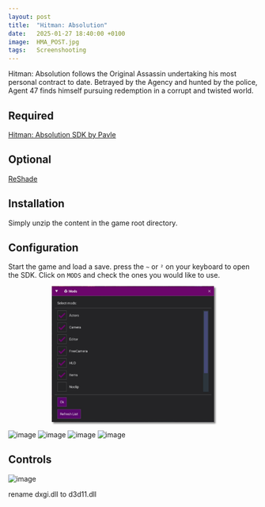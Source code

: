 ```yaml
---
layout: post
title:  "Hitman: Absolution"
date:   2025-01-27 18:40:00 +0100
image:  HMA_POST.jpg
tags:   Screenshooting
---
```


Hitman: Absolution follows the Original Assassin undertaking his most personal contract to date. 
Betrayed by the Agency and hunted by the police, Agent 47 finds himself pursuing redemption in a corrupt and twisted world.

## Required
[Hitman: Absolution SDK by Pavle](https://github.com/pavledev/HitmanAbsolutionSDK/releases)

## Optional
[ReShade](https://reshade.me)

## Installation
Simply unzip the content in the game root directory. 

## Configuration
Start the game and load a save. press the `~` or `²` on your keyboard to open the SDK.
Click on `MODS` and check the ones you would like to use.

<div style="width:65%; margin: auto;">
<img src="/images/HMA_01.jpg" alt="WATCH_DOGS UTC Camera Menu" style="box-shadow: 3px 3px 3px gray;">
</div>

![image](https://github.com/user-attachments/assets/16f4f669-fa5e-4584-afca-78b51934127a)
![image](https://github.com/user-attachments/assets/cd087763-f354-4090-bbd8-41e507f78b2b)
![image](https://github.com/user-attachments/assets/362b7323-5a65-4f32-bbf0-236be28a82d1)
![image](https://github.com/user-attachments/assets/4d9a12e6-e089-416d-8ca9-e2ac9bf38bb3)

## Controls
![image](https://github.com/user-attachments/assets/0a0e5d26-079f-4c41-940b-6e5fb78e3bf6)


rename dxgi.dll to d3d11.dll
